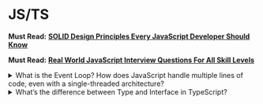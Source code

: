 # JS/TS

**Must Read:** [**SOLID Design Principles Every JavaScript Developer Should Know**](https://jsdev.space/solid-design-principles/?ref=dailydev)

**Must Read:** [**Real World JavaScript Interview Questions For All Skill Levels**](https://blog.webdevsimplified.com/2025-08/javascript-interview-questions/)

<details>

<summary>What is the Event Loop? How does JavaScript handle multiple lines of code, even with a single-threaded architecture?</summary>

Flow diagram: [https://theplakat.com/javascript-visualized-event-loop](https://theplakat.com/javascript-visualized-event-loop)

### 🧠 Event Loop কী?

JavaScript একটি **single-threaded** ভাষা  অর্থাৎ একই সময়ে একটি কাজই করতে পারে। তাহলে প্রশ্ন হলো:

> 👉 **"যখন কেউ API call দেয়, বা বড় কোনো file পড়ে, তখন তো সেই কাজ শেষ না হওয়া পর্যন্ত পুরো কোড আটকে যাওয়ার কথা!"**

এখানেই আসে **Event Loop**। এটা এমন একটা মেকানিজম, যেটা JavaScript কে **non-blocking**, **asynchronous**, এবং **efficient** ভাবে কাজ করতে সাহায্য করে।

***

### 🎯 Core Concepts বোঝা যাক:

#### 1. **Call Stack**:

এখানে সব synchronous (তাত্ক্ষণিক) কাজ একের পর এক যায়। যেমন: `console.log`, math calculation ইত্যাদি।

```js
console.log('Hello');
// এটি সরাসরি Call Stack এ ঢুকে execute হয়।
```

#### 2. **Web APIs (Browser APIs)**:

যখন asynchronous কাজ যেমন `setTimeout`, `fetch`, `event listener` হয়  তখন সেটা call stack থেকে বের হয়ে **browser/web API** হ্যান্ডেল করে।

```js
setTimeout(() => {
  console.log('Timer');
}, 1000);
```

> এখানে browser নিজে টাইমার চালায়, JS ইঞ্জিন না।

#### 3. **Callback Queue (or Task Queue)**:

যখন Web API তার কাজ শেষ করে, তখন result বা callback function এই queue তে পাঠিয়ে দেয়।

#### 4. **Event Loop**:

এটাই পুরো orchestra-র কন্ডাক্টর। Event loop একটার পর একটা করে চেক করে **“Call Stack ফাঁকা হয়েছে কিনা?”** যদি ফাঁকা থাকে, তাহলে **Callback Queue** থেকে একটা কাজ টেনে নিয়ে Call Stack এ ঢুকিয়ে দেয়।

***

### 🔁 বাস্তব উদাহরণ আবার দেখা যাক:

```js
console.log('Start');

setTimeout(() => {
  console.log('Inside Timeout');
}, 0);

console.log('End');
```

#### ➤ Execution Flow:

1. `'Start'` → Call Stack → Console এ print ✅
2. `setTimeout()` → Web API-তে চলে যায় 🕐
3. `'End'` → Call Stack → Console এ print ✅
4. Timer শেষ হলে callback যায় Callback Queue তে ⏳
5. Event Loop দেখে Call Stack ফাঁকা → Callback Queue থেকে callback নিয়ে Call Stack এ পাঠায়
6. `'Inside Timeout'` → Console এ print ✅

> ⚠️ যদিও `setTimeout` এর delay `0ms`, কিন্তু তাও সেটা আসতে কিছু সময় লাগে। তাই সেটা **সবশেষে** execute হয়।

***

### 🧵 কেন JavaScript একে একে কাজ করে?

কারণ JavaScript Engine (যেমন V8) শুধুমাত্র **একটা Main Thread** ব্যবহার করে। একারণেই **multi-tasking** করার জন্য এই Event Loop দরকার হয়।

### 🧪 আরও কিছু Terms জানলে ভালো বোঝা যাবে:

<table><thead><tr><th width="215">Term</th><th>কাজ</th></tr></thead><tbody><tr><td><strong>Microtask Queue</strong></td><td><code>Promise</code>, <code>MutationObserver</code> ইত্যাদির জন্য আলাদা queue</td></tr><tr><td><strong>Macrotask Queue</strong></td><td><code>setTimeout</code>, <code>setInterval</code>, <code>setImmediate</code> ইত্যাদির জন্য</td></tr><tr><td><strong>Job Queue Priority</strong></td><td>Microtasks always execute <strong>before</strong> macrotasks</td></tr></tbody></table>

```js
console.log("1");

setTimeout(() => {
  console.log("2");
}, 0);

Promise.resolve().then(() => {
  console.log("3");
});

console.log("4");
```

👉 Output হবে:

```
1
4
3
2
```

> কারণ `Promise.then()` যায় **microtask queue** তে, আর সেটা **priority higher than setTimeout** (macrotask)।

***

### ✅ সংক্ষেপে মনে রাখো:

🔸 **Call Stack** — সরাসরি কাজ এখানে চলে\
🔸 **Web APIs** — async কাজ এখানে হয়ে callback তৈরি করে\
🔸 **Callback Queue** — কাজ প্রস্তুত হয়ে বসে থাকে\
🔸 **Event Loop** — দেখে call stack ফাঁকা হলে কাজ সরিয়ে আনে\
🔸 **Microtasks আগে, তারপর Macrotasks**

</details>

<details>

<summary>What’s the difference between Type and Interface in TypeScript?</summary>

So What’s the Real Difference?

**1. Extensibility: The Big One**

`interface` can be **reopened**. Like a restaurant that closes at 3 PM and magically reopens at 7 with a new menu.

```ts
interface Cat {
  meow: () => string;
}

// Later, somewhere else in your code...
interface Cat {
  purr: () => string;
}

// Boom. Cat now has both meow AND purr.
// TypeScript just… merged them. No drama.
```

Try that with `type`? Nope. Compiler throws a fit. _“Cannot redeclare ‘Cat’”_. It’s a one-shot deal. Like a tattoo you regret at 2 AM.

```ts
type Dog = {
  bark: () => string;
};

type Dog = {
  wagTail: () => void;
}; // ❌ Error. TypeScript says: "Nah, bro. Pick one."
```

So, if you’re building a library, or expect your types to evolve across files? `interface` is your BFF.

***

**2. Flexibility in Shape**

`type` doesn’t play by the same rules. It’s… wilder. Can represent **unions**, **tuples**, **mapped types**, and **conditional types** — stuff `interface` just can’t handle.

```ts
type Status = 'loading' | 'success' | 'error';
type Coordinates = [number, number];
type Maybe<T> = T | null | undefined;
```

Try doing that with `interface`? Good luck. You’ll end up with 17 interfaces and a therapist.

`interface` is strict. It likes objects. It likes structure. It drinks black coffee and reads the spec before bed.

`type`? It’s the one at the party doing handstands on the couch, yelling, _“I can be a string OR a function OR a recursive tree — deal with it!”_

***

**3. Merging vs. Intersection**

`interface` merges automatically. Like two rivers joining.

```ts
interface User {
  id: number;
}

interface User {
  name: string;
}

// User now has id + name. Magic? Or just TypeScript being slick?
```

`type`? No merging. But you can **intersect**:

```ts
type Id = { id: number };
type Name = { name: string };
type User = Id & Name; // Same result, but manual work.
```

It’s like building a sandwich. `interface` hands you a fully stacked one. `type` gives you ingredients and a knife. You do the slicing.

***

**4. Performance & Tooling**

Here’s a spicy take: **interfaces are slightly better for large-scale projects**. Why? Because TS can optimize them. Faster autocomplete. Smoother refactoring. Less “TS Server is thinking…” moments.

Types? They’re heavier. Especially complex unions. Can slow down IDEs. Not a dealbreaker. But if you’re working on a codebase the size of a small moon? Every millisecond counts.

***

#### So… What Should You Use?

Let’s get real. There’s no _one_ answer. But here’s my rule of thumb — forged in fire, broken builds, and late-night debugging:

> **Use `interface` for public APIs, objects, and things that might grow.**\
> **Use `type` when you need flexibility — unions, tuples, or complex logic.**

Examples?

✅ **Go for `interface`:**

* Shapes of objects (users, config, API responses)
* Classes implementing contracts
* Libraries or shared code
* Anything you might extend later

✅ **Go for `type`:**

* Union types (`'dark' | 'light'`)
* Tuples (`[string, number]`)
* Function signatures with overloads
* Conditional or mapped types
* When you need `&` or `|` in the definition

And hey — don’t overthink it. If you’re just starting? Pick `interface` for objects. It’s safer. More predictable. Like wearing socks with sandals — functional, even if not trendy.

***

#### A Few Curveballs

You _can_ extend an `interface` from a `type` — but only if the type is object-like.

```ts
type Animal = { sound: string };
interface Dog extends Animal { breed: string; } // ✅ Works
```

But not the other way around if the type uses unions or primitives.

And `type` can mimic `interface` using `&`, but it’s clunkier. Like using duct tape to fix a Rolex.

***

#### Final Thoughts?

It’s not about which is _better_. It’s about **fit**.

Think of `interface` as a well-tailored suit — clean, structured, meant to be built upon.\
`type`? That’s your Swiss Army knife. Not pretty, but damn useful when things get weird.

Source: [https://app.daily.dev/posts/what-s-the-difference-between-type-and-interface-in-typescript--k7yr5ybi5](https://app.daily.dev/posts/what-s-the-difference-between-type-and-interface-in-typescript--k7yr5ybi5)

</details>









